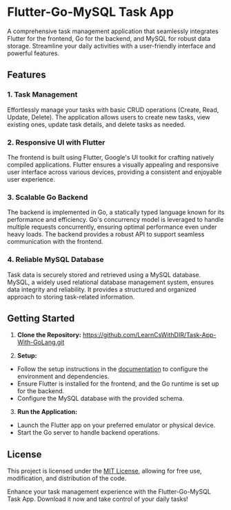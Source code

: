 # Flutter-Go-MySQL Task App

A comprehensive task management application that seamlessly integrates Flutter for the frontend, Go for the backend, and MySQL for robust data storage. Streamline your daily activities with a user-friendly interface and powerful features.

## Features

### 1. Task Management

Effortlessly manage your tasks with basic CRUD operations (Create, Read, Update, Delete). The application allows users to create new tasks, view existing ones, update task details, and delete tasks as needed.

### 2. Responsive UI with Flutter

The frontend is built using Flutter, Google's UI toolkit for crafting natively compiled applications. Flutter ensures a visually appealing and responsive user interface across various devices, providing a consistent and enjoyable user experience.

### 3. Scalable Go Backend

The backend is implemented in Go, a statically typed language known for its performance and efficiency. Go's concurrency model is leveraged to handle multiple requests concurrently, ensuring optimal performance even under heavy loads. The backend provides a robust API to support seamless communication with the frontend.

### 4. Reliable MySQL Database

Task data is securely stored and retrieved using a MySQL database. MySQL, a widely used relational database management system, ensures data integrity and reliability. It provides a structured and organized approach to storing task-related information.

## Getting Started

1. **Clone the Repository:**
   https://github.com/LearnCsWithDIR/Task-App-With-GoLang.git

2. **Setup:**
- Follow the setup instructions in the [documentation](https://flutter.dev/) to configure the environment and dependencies.
- Ensure Flutter is installed for the frontend, and the Go runtime is set up for the backend.
- Configure the MySQL database with the provided schema.

3. **Run the Application:**
- Launch the Flutter app on your preferred emulator or physical device.
- Start the Go server to handle backend operations.

## License

This project is licensed under the [MIT License](https://github.com/LearnCsWithDIR/Task-App-With-GoLang/blob/master/LICENSE), allowing for free use, modification, and distribution of the code.

Enhance your task management experience with the Flutter-Go-MySQL Task App. Download it now and take control of your daily tasks!

